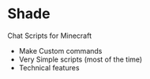 # Shade
Chat Scripts for Minecraft
- Make Custom commands
- Very Simple scripts (most of the time)
- Technical features
